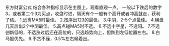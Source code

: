 东方财富公式
结合各种指标显示在主图上，观看直观一点。
一般以下跌后的数字3，或者第二个3为买点，收盘时进，隔天有个一般有个高开或者冲高就走，获利了结。
1.远离MA5时最佳。
2.按序出123的最佳。
3.中阴，2-5个点最佳。
4.横盘几天后出2个中阴最佳。
5.高点碰MA5时不选。
6.不选十字星，不选阳。
7.不选创新低的，不选涨过后还在高位的，只选趋势向上，但跌到左低位置左右。
8.白马股优先。
9.不贪不躁，0.5%左右候着出。
